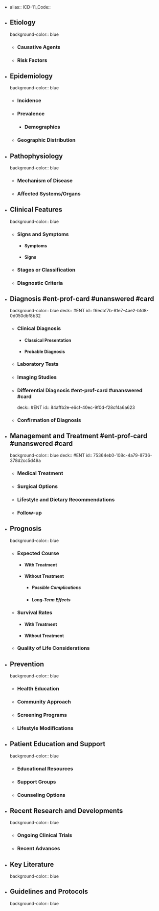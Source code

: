 - alias::
  ICD-11_Code::
- ## Etiology
  background-color:: blue
  - ### Causative Agents
  - ### Risk Factors
- ## Epidemiology
  background-color:: blue
  - ### Incidence
  - ### Prevalence
    - ### Demographics
  - ### Geographic Distribution
- ## Pathophysiology
  background-color:: blue
  - ### Mechanism of Disease
  - ### Affected Systems/Organs
- ## Clinical Features
  background-color:: blue
  - ### Signs and Symptoms
    - #### Symptoms
    - #### Signs
  - ### Stages or Classification
  - ### Diagnostic Criteria
- ## Diagnosis #ent-prof-card #unanswered #card
  background-color:: blue
  deck:: #ENT
  id:: f6ecbf7b-81e7-4ae2-bfd8-0d050dbf8b32
  - ### Clinical Diagnosis
    - #### Classical Presentation
    - #### Probable Diagnosis
  - ### Laboratory Tests
  - ### Imaging Studies
  - ### Differential Diagnosis #ent-prof-card #unanswered #card
    deck:: #ENT
    id:: 84affb2e-e6cf-40ec-9f0d-f28cf4a6a623
  - ### Confirmation of Diagnosis
- ## Management and Treatment #ent-prof-card #unanswered #card
  background-color:: blue
  deck:: #ENT
  id:: 75364eb0-108c-4a79-8736-378d2cc5d49a
  - ### Medical Treatment
  - ### Surgical Options
  - ### Lifestyle and Dietary Recommendations
  - ### Follow-up
- ## Prognosis
  background-color:: blue
  - ### Expected Course
    - #### With Treatment
    - #### Without Treatment
      - ##### Possible Complications
      - ##### Long-Term Effects
  - ### Survival Rates
    - #### With Treatment
    - #### Without Treatment
  - ### Quality of Life Considerations
- ## Prevention
  background-color:: blue
  - ### Health Education
  - ### Community Approach
  - ### Screening Programs
  - ### Lifestyle Modifications
- ## Patient Education and Support
  background-color:: blue
  - ### Educational Resources
  - ### Support Groups
  - ### Counseling Options
- ## Recent Research and Developments
  background-color:: blue
  - ### Ongoing Clinical Trials
  - ### Recent Advances
- ## Key Literature
  background-color:: blue
- ## Guidelines and Protocols
  background-color:: blue
